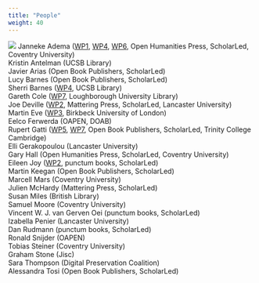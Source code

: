 ```yaml
---
title: "People"
weight: 40
---
```

![](/images/testphoto/Teamphoto.jpg)
Janneke Adema ([WP1](https://b.copim.ac.uk/work-package/wp1/), [WP4](https://b.copim.ac.uk/work-package/wp4/), [WP6](https://b.copim.ac.uk/work-package/wp6/), Open Humanities Press, ScholarLed, Coventry University)  
Kristin Antelman (UCSB Library)  
Javier Arias (Open Book Publishers, ScholarLed)  
Lucy Barnes (Open Book Publishers, ScholarLed)  
Sherri Barnes ([WP4](https://b.copim.ac.uk/work-package/wp4/), UCSB Library)  
Gareth Cole ([WP7](https://b.copim.ac.uk/work-package/wp7/), Loughborough University Library)  
Joe Deville ([WP2](https://b.copim.ac.uk/work-package/wp2/), Mattering Press, ScholarLed, Lancaster University)   
Martin Eve ([WP3](https://b.copim.ac.uk/work-package/wp3/), Birkbeck University of London)  
Eelco Ferwerda (OAPEN, DOAB)  
Rupert Gatti ([WP5](https://b.copim.ac.uk/work-package/wp5/), [WP7](https://b.copim.ac.uk/work-package/wp7/), Open Book Publishers, ScholarLed, Trinity College Cambridge)  
Elli Gerakopoulou (Lancaster University)  
Gary Hall (Open Humanities Press, ScholarLed, Coventry University)  
Eileen Joy ([WP2](https://b.copim.ac.uk/work-package/wp2/), punctum books, ScholarLed)   
Martin Keegan (Open Book Publishers, ScholarLed)  
Marcell Mars (Coventry University)  
Julien McHardy (Mattering Press, ScholarLed)  
Susan Miles (British Library)  
Samuel Moore (Coventry University)  
Vincent W. J. van Gerven Oei (punctum books, ScholarLed)  
Izabella Penier (Lancaster University)  
Dan Rudmann (punctum books, ScholarLed)  
Ronald Snijder (OAPEN)  
Tobias Steiner (Coventry University)  
Graham Stone (Jisc)  
Sara Thompson (Digital Preservation Coalition)  
Alessandra Tosi (Open Book Publishers, ScholarLed)  